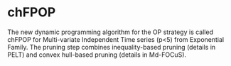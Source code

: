 # chFPOP
The new dynamic programming algorithm for the OP strategy is called chFPOP for Multi-variate Independent Time series (p&lt;5) from Exponential Family. The pruning step combines inequality-based pruning (details in PELT) and convex hull-based pruning (details in Md-FOCuS).
